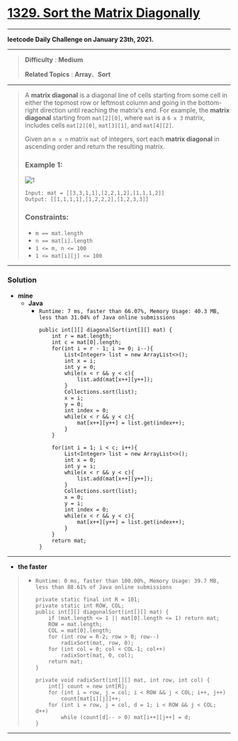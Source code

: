 # [1329. Sort the Matrix Diagonally](https://leetcode.com/problems/sort-the-matrix-diagonally/)

---

**leetcode Daily Challenge on January 23th, 2021.**

---

> **Difficulty** : **Medium**
>
> **Related Topics** : **Array**、**Sort**

---

> A **matrix diagonal** is a diagonal line of cells starting from some cell in either the topmost row or leftmost column and going in the bottom-right direction until reaching the matrix's end.
> For example, the **matrix diagonal** starting from `mat[2][0]`, where `mat` is a `6 x 3` matrix, includes cells `mat[2][0]`, `mat[3][1]`, and `mat[4][2]`.
>
> Given an `m x n` matrix `mat` of integers, sort each **matrix diagonal** in ascending order and return the resulting matrix.
>
>
>
> ### Example 1:
> ![1](https://assets.leetcode.com/uploads/2020/01/21/1482_example_1_2.png)
> ```
> Input: mat = [[3,3,1,1],[2,2,1,2],[1,1,1,2]]
> Output: [[1,1,1,1],[1,2,2,2],[1,2,3,3]]
> ```
>
> ### Constraints:
> * `m == mat.length`
> * `n == mat[i].length`
> * `1 <= m, n <= 100`
> * `1 <= mat[i][j] <= 100`

---


### Solution
* **mine**
  * **Java**
    * `Runtime: 7 ms, faster than 66.07%, Memory Usage: 40.3 MB, less than 31.04% of Java online submissions`
      ```
      public int[][] diagonalSort(int[][] mat) {
          int r = mat.length;
          int c = mat[0].length;
          for(int i = r - 1; i >= 0; i--){
              List<Integer> list = new ArrayList<>();
              int x = i;
              int y = 0;
              while(x < r && y < c){
                  list.add(mat[x++][y++]);
              }
              Collections.sort(list);
              x = i;
              y = 0;
              int index = 0;
              while(x < r && y < c){
                  mat[x++][y++] = list.get(index++);
              }
          }

          for(int i = 1; i < c; i++){
              List<Integer> list = new ArrayList<>();
              int x = 0;
              int y = i;
              while(x < r && y < c){
                  list.add(mat[x++][y++]);
              }
              Collections.sort(list);
              x = 0;
              y = i;
              int index = 0;
              while(x < r && y < c){
                  mat[x++][y++] = list.get(index++);
              }
          }
          return mat;
      }
      ```
---


* **the faster**
>  * `Runtime: 0 ms, faster than 100.00%, Memory Usage: 39.7 MB, less than 88.61% of Java online submissions`
>    ```
>    private static final int R = 101;
>    private static int ROW, COL;
>    public int[][] diagonalSort(int[][] mat) {
>        if (mat.length <= 1 || mat[0].length <= 1) return mat;
>        ROW = mat.length;
>        COL = mat[0].length;
>        for (int row = R-2; row > 0; row--)
>            radixSort(mat, row, 0);
>        for (int col = 0; col < COL-1; col++)
>            radixSort(mat, 0, col);
>        return mat;
>    }
>
>    private void radixSort(int[][] mat, int row, int col) {
>        int[] count = new int[R];
>        for (int i = row, j = col; i < ROW && j < COL; i++, j++)
>            count[mat[i][j]]++;
>        for (int i = row, j = col, d = 1; i < ROW && j < COL; d++)
>            while (count[d]-- > 0) mat[i++][j++] = d;
>    }
>    ```

---
